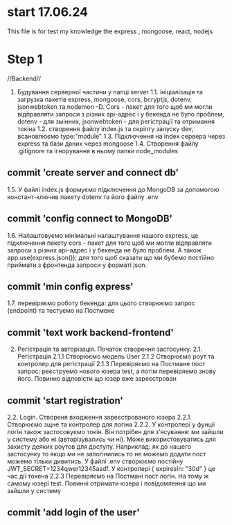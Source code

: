 # start 17.06.24
This file is for test my knowledge  the express , mongoose, react, nodejs
# Step 1
//Backend// 
1. Будування серверної частини у папці server
1.1. ініціалізація та загрузка пакетів express, mongoose, cors, bcryptjs, dotenv, jsonwebtoken та nodemon -D. Cors - пакет для того щоб ми могли відправляти запроси з різних api-адрес і у бекенда не було проблем, dotenv - для змінних, jsonwebtoken - для регістрації та отримання токіна
1.2. створення файлу index.js та скріпту запуску dev, всановлюємо type:"module"
1.3. Підключення на index сервера через express та бази даних через mongoose
1.4. Створення файлу .gitignore та ігнорування в ньому папки  node_modules
## commit 'create server and connect db'
1.5. У файлі index.js  формуємо підключення до MongoDB  за допомогою констант-ключив пакету dotenv та його файлу .env
## commit 'config connect to MongoDB'
1.6. Налаштовуємо мінімальні налаштування нашого express, це підключення пакету cors - пакет для того щоб ми могли відправляти запроси з різних api-адрес і у бекенда не було проблем. А також app.use(express.json()); для того щоб сказати що ми бубемо постійно приймати з фронтенда запроси у форматі json.
## commit 'min config express'
1.7. перевіряємо роботу бекенда: для цього створюємо запрос (endpoint) та тестуємо на Постмене
## commit 'text work backend-frontend'
2. Регістрація та авторізація. Початок створення застосунку.
2.1. Регістрація 
2.1.1 Створюємо модель User
2.1.2 Створюємо роут та контролер для регістрації
2.1.3 Перевіряємо на Постмане пост запрос: реєструемо нового юзера test, а потім перевіряемо знову його. Повинно відповісти що юзер вже зареєстрован
## commit 'start registration'
2.2. Login. Створеня входження зареєстрованого юзера
2.2.1. Створюємо зщне та контролер для логіна
2.2.2. У контролері у фунціі логін також застосовуємо токін. Він потрібен для з'ясування: ми зайшли у систему або ні (авторізувались чи ні). Може використовуватись для захисту деяких роутов для доступу. Наприклад: як до нашего застосунку то якщо ми не залогінились то не можемо додати пост можемо тільки дивитись. У файлі .env створюємо постійну JWT_SECRET=1234qwer12345asdf. У контролері { expiresIn: "30d" } це час дії токена
2.2.3 Перевіряємо на Постмані пост логін. На тому ж самому юзері test. Повинні отримати юзера і повідомлення що ми зайшли у систему
## commit 'add login of the user'
